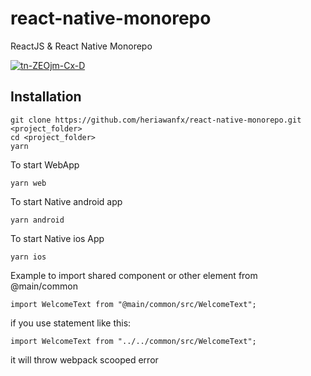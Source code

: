 # react-native-monorepo
ReactJS &amp; React Native Monorepo

<a href="https://ibb.co/zfvZ8CR"><img src="https://i.ibb.co/2K4d8Rt/tn-ZEOjm-Cx-D.png" alt="tn-ZEOjm-Cx-D" border="0"></a>

## Installation
```
git clone https://github.com/heriawanfx/react-native-monorepo.git <project_folder>
cd <project_folder>
yarn
```
To start WebApp
```
yarn web
```
To start Native android app
```
yarn android
```
To start Native ios App
```
yarn ios
```
Example to import shared component or other element from @main/common
```
import WelcomeText from "@main/common/src/WelcomeText";
```
if you use statement like this:
```
import WelcomeText from "../../common/src/WelcomeText";
```
it will throw webpack scooped error
